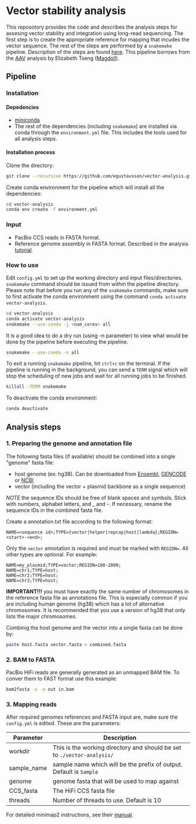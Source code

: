 # Vector stability analysis

This reposotory provides the code and describes the analysis steps for assesing vector stability and integration using long-read sequencing. The first step is to create the appropriate reference for mapping that incudes the vector sequence. The rest of the steps are performed by a `snakemake` pipeline. Description of the steps are found [here](#analysis-steps). This pipeline borrows from the [AAV](https://github.com/Magdoll/AAV) analysis by Elizabeth Tseng ([Magdoll](https://github.com/Magdoll)).

## Pipeline 

### Installation

#### Depedencies

- [miniconda](https://conda.io/miniconda.html)
- The rest of the dependencies (including `snakemake`) are installed via conda through the `environment.yml` file. This includes the tools used for all analysis steps.

#### Installation process

Clone the directory:

```bash
git clone --recursive https://github.com/egustavsson/vector-analysis.git
```

Create conda environment for the pipeline which will install all the dependencies:

```bash
cd vector-analysis
conda env create -f environment.yml
```

### Input

- PacBio CCS reads in FASTA format.
- Reference genome assembly in FASTA format. Described in the analysis [tutorial](#1-preparing-the-genome-and-annotation-file).

### How to use

Edit `config.yml` to set up the working directory and input files/directories. `snakemake` command should be issued from within the pipeline directory. Please note that before you run any of the `snakemake` commands, make sure to first activate the conda environment using the command `conda activate vector-analysis`.

```bash
cd vector-analysis
conda activate vector-analysis
snakemake --use-conda -j <num_cores> all
```
It is a good idea to do a dry run (using -n parameter) to view what would be done by the pipeline before executing the pipeline.

```bash
snakemake --use-conda -n all
```

To exit a running `snakemake` pipeline, hit `ctrl+c` on the terminal. If the pipeline is running in the background, you can send a `TERM` signal which will stop the scheduling of new jobs and wait for all running jobs to be finished.

```bash
killall -TERM snakemake
```

To deactivate the conda environment:
```bash
conda deactivate
```

## Analysis steps

### 1. Preparing the genome and annotation file
The following fasta files (if available) should be combined into a single "genome" fasta file:
- host genome (ex: hg38). Can be downloaded from [Ensembl](https://ftp.ensembl.org/pub/release-109/fasta/homo_sapiens/dna/), [GENCODE](https://www.gencodegenes.org/human/) or [NCBI](https://ftp.ncbi.nlm.nih.gov/genomes/refseq/vertebrate_mammalian/Homo_sapiens/all_assembly_versions/)
- vector (including the vector + plasmid backbone as a single sequence)

*NOTE* the sequence IDs should be free of blank spaces and symbols. Stick with numbers, alphabet letters, and _ and -. If necessary, rename the sequence IDs in the combined fasta file.

Create a annotation.txt file according to the following format:
```
NAME=<sequence id>;TYPE={vector|helper|repcap|host|lambda};REGION=<start>-<end>;
```
Only the `vector` annotation is required and must be marked with `REGION=`. All other types are optional. For example:

```
NAME=my_plasmid;TYPE=vector;REGION=100-2000;
NAME=chr1;TYPE=host;
NAME=chr2;TYPE=host;
NAME=chr3;TYPE=host;
```

**IMPORTANT!!!** you must have exactly the same number of chromosomes in the reference fasta file as annotations file. This is especially common if you are including human genome (hg38) which has a lot of alternative chromosomes. It is recommended that you use a version of hg38 that only lists the major chromosomes.

Combinig the host genome and the vector into a single fasta can be done by: 

```bash
paste host.fasta vector.fasta > combined.fasta
```

### 2. BAM to FASTA
PacBio HiFi reads are generally generated as an unmapped BAM file. To conver them to FAST format use this example:

```bash
bam2fasta -u -o out in.bam
```

### 3. Mapping reads
After required genomes references  and FASTA input are, make sure the `config.yml` is edited. These are the parameters:

| Parameter | Description |
| --- | --- |
| workdir | This is the working directory and should be set to `./vector-analysis/` |
| sample_name | sample name which will be the prefix of output. Default is `Sample` |
| genome | genome fasta that will be used to map against |
| CCS_fasta | The HiFi CCS fasta file |
| threads | Number of threads to use. Default is 10 |

For detailed minimap2 instructions, see their [manual](https://lh3.github.io/minimap2/minimap2.html).

